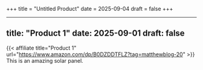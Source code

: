 +++
title = "Untitled Product"
date = 2025-09-04
draft = false
+++

---
title: "Product 1"
date: 2025-09-01
draft: false
---

{{< affiliate title="Product 1" url="https://www.amazon.com/dp/B0DZDDTFLZ?tag=matthewblog-20" >}}
This is an amazing solar panel.
